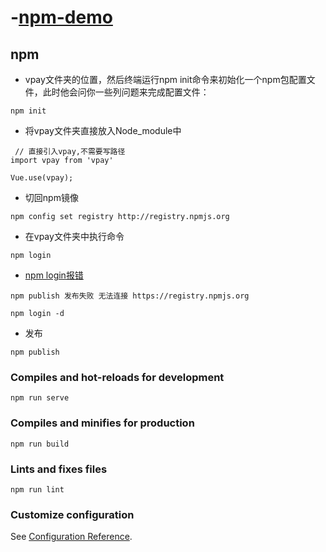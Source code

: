 # -[npm-demo](https://juejin.cn/post/6844903679162581005)

## npm
- vpay文件夹的位置，然后终端运行npm init命令来初始化一个npm包配置文件，此时他会问你一些列问题来完成配置文件：
```
npm init
```
- 将vpay文件夹直接放入Node_module中

```
 // 直接引入vpay,不需要写路径
import vpay from 'vpay'

Vue.use(vpay);
```

- 切回npm镜像

```
npm config set registry http://registry.npmjs.org 
```

- 在vpay文件夹中执行命令

```
npm login
```
- [npm login报错](https://blog.csdn.net/baozhuona/article/details/82734120)
```
npm publish 发布失败 无法连接 https://registry.npmjs.org

npm login -d

```
- 发布

```
npm publish
```

### Compiles and hot-reloads for development
```
npm run serve
```

### Compiles and minifies for production
```
npm run build
```

### Lints and fixes files
```
npm run lint
```

### Customize configuration
See [Configuration Reference](https://cli.vuejs.org/config/).
